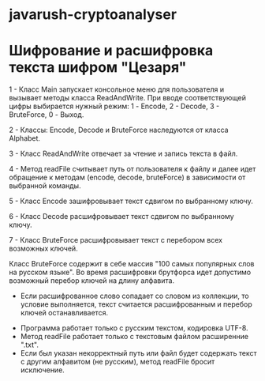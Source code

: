 # javarush-cryptoanalyser
# Шифрование и расшифровка текста шифром "Цезаря"

1 - Класс Main запускает консольное меню для пользователя и вызывает методы класса ReadAndWrite.
При вводе соответствующей цифры выбирается нужный режим: 1 - Encode, 2 - Decode, 3 - BruteForce, 0 - Выход.

2 - Классы: Encode, Decode и BruteForce наследуются от класса Alphabet.

3 - Класс ReadAndWrite отвечает за чтение и запись текста в файл.

4 - Метод readFile считывает путь от пользователя к файлу и далее идет обращение к методам (encode, decode, bruteForce) в зависимости от выбранной команды.

5 - Класс Encode зашифровывает текст сдвигом по выбранному ключу.

6 - Класс Decode расшифровывает текст сдвигом по выбранному ключу.

7 - Класс BruteForce расшифровывает текст с перебором всех возможных ключей.


Класс BruteForce содержит в себе массив "100 самых популярных слов на русском языке".
Во время расшифровки брутфорса идет допустимо возможный перебор ключей на длину алфавита. 
- Если расшифрованное слово сопадает со словом из коллекции, то условие выполняется, текст считается расшифрованным и перебор ключей останавливается.

* Программа работает только с русским текстом, кодировка UTF-8.
* Метод readFile работает только с текстовым файлом расширенние ".txt".
* Если был указан некорректный путь или файл будет содержать текст с другим алфавитом (не русским), метод readFile бросит исключение.
